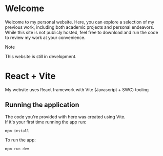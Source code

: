 # Welcome
Welcome to my personal website. Here, you can explore a selection of my previous work, including both academic projects and personal endeavors. While this site is not publicly hosted, feel free to download and run the code to review my work at your convenience.

> [!NOTE]
> This website is still in development.

# React + Vite
My website uses React framework with Vite (Javascript + SWC) tooling

## Running the application
The code you're provided with here was created using Vite.  
If it's your first time running the app run:
```
npm install
```
To run the app:
```
npm run dev
```
